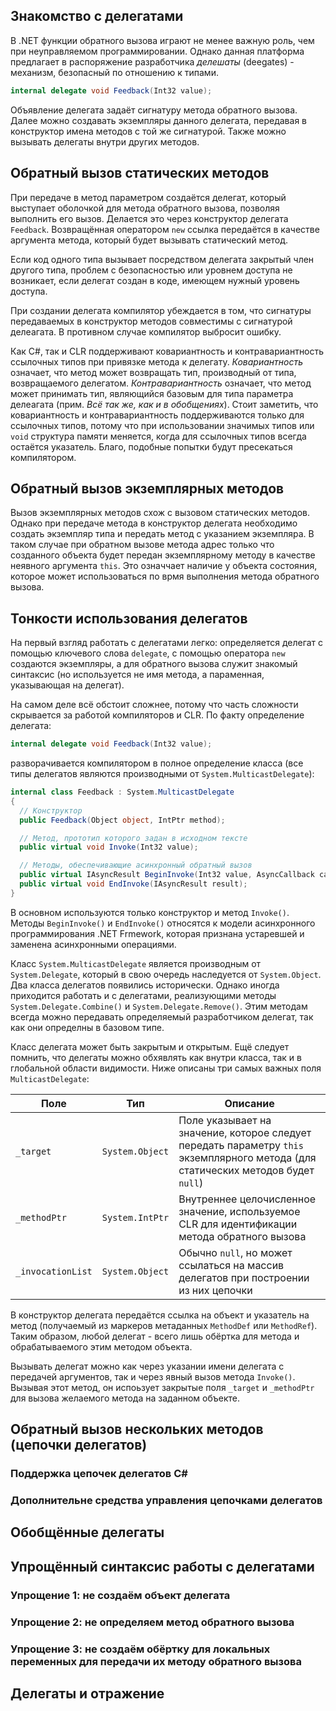 ## Знакомство с делегатами

В .NET функции обратного вызова играют не менее важную роль, чем при неуправляемом программировании. Однако данная платформа предлагает в распоряжение разработчика _делешаты_ (deegates) - механизм, безопасный по отношению к типами.

```csharp 
internal delegate void Feedback(Int32 value);
```

Объявление делегата задаёт сигнатуру метода обратного вызова. Далее можно создавать экземпляры данного делегата, передавая в конструктор имена методов с той же сигнатурой. Также можно вызывать делегаты внутри других методов.

## Обратный вызов статических методов

При передаче в метод параметром создаётся делегат, который выступает оболочкой для метода обратного вызова, позволяя выполнить его вызов. Делается это через конструктор делегата `Feedback`. Возвращённая оператором `new` ссылка передаётся в качестве аргумента метода, который будет вызывать статический метод.

Если код одного типа вызывает посредством делегата закрытый член другого типа, проблем с безопасностью или уровнем доступа не возникает, если делегат создан в коде, имеющем нужный уровень доступа.

При создании делегата компилятор убеждается в том, что сигнатуры передаваемых в  конструктор методов совместимы с сигнатурой делеагата. В противном случае компилятор выбросит ошибку.

Как C#, так и CLR поддерживают ковариантность и контравариантность ссылочных типов при привязке метода к делегату. _Ковариантность_ означает, что метод может возвращать тип, производный от типа, возвращаемого делегатом. _Контравариантность_ означает, что метод может принимать тип, являющийся базовым для типа параметра делеагата (прим. _Всё так же, как и в обобщениях_). Стоит заметить, что ковариантность и контравариантность поддерживаются только для ссылочных типов, потому что при использовании значимых типов или `void` структура памяти меняется, когда для ссылочных типов всегда остаётся указатель. Благо, подобные попытки будут пресекаться компилятором.

## Обратный вызов экземплярных методов

Вызов экземплярных методов схож с вызовом статических методов. Однако при передаче метода в конструктор делегата необходимо создать экземпляр типа и передать метод с указанием экземпляра. В таком случае при обратном вызове метода адрес только что созданного объекта будет передан экземплярному методу в качестве неявного аргумента `this`. Это означчает наличие у объекта состояния, которое может использоваться по врмя выполнения метода обратного вызова. 

## Тонкости использования делегатов

На первый взгляд работать с делегатами легко: определяется делегат с помощью ключевого слова `delegate`, с помощью оператора `new` создаются экземпляры, а для обратного вызова служит знакомый синтаксис (но используется не имя метода, а параменная, указывающая на делегат). 

На самом деле всё обстоит сложнее, потому что часть сложности скрывается за работой компиляторов и CLR. По факту определение делегата:

```csharp 
internal delegate void Feedback(Int32 value);
```

разворачивается компилятором в полное определение класса (все типы делегатов являются производными от `System.MulticastDelegate`):

```csharp 
internal class Feedback : System.MulticastDelegate
{
  // Конструктор
  public Feedback(Object object, IntPtr method);

  // Метод, прототип которого задан в исходном тексте
  public virtual void Invoke(Int32 value);

  // Методы, обеспечивающие асинхронный обратный вызов
  public virtual IAsyncResult BeginInvoke(Int32 value, AsyncCallback callback, Object object);
  public virtual void EndInvoke(IAsyncResult result);
}
```

В основном используются только конструктор и метод `Invoke()`. Методы `BeginInvoke()` и `EndInvoke()` относятся к модели асинхронного программирования .NET Frmework, которая признана устаревшей и заменена асинхронными операциями.

Класс `System.MulticastDelegate` является производным от `System.Delegate`, который в свою очередь наследуется от `System.Object`. Два класса делегатов появились исторически. Однако иногда приходится работать и с делегатами, реализующими методы `System.Delegate.Combine()` и `System.Delegate.Remove()`. Этим методам всегда можно передавать определяемый разработчиком делегат, так как они определны в базовом типе.

Класс делегата может быть закрытым и открытым. Ещё следует помнить, что делегаты можно обхявлять как внутри класса, так и в глобальной области видимости. Ниже описаны три самых важных поля `MulticastDelegate`:

| Поле              | Тип             | Описание                                                                                                                          |
|-------------------|-----------------|-----------------------------------------------------------------------------------------------------------------------------------|
| `_target`         | `System.Object` | Поле указывает на значение, которое следует передать параметру `this` экземплярного метода (для статических методов будет `null`) |
| `_methodPtr`      | `System.IntPtr` | Внутреннее целочисленное значение, используемое CLR для идентификации метода обратного вызова                                     |
| `_invocationList` | `System.Object` | Обычно `null`, но может ссылаться на массив делегатов при построении из них цепочки                                               |

В конструктор делегата передаётся ссылка на объект и указатель на метод (получаемый из маркеров метаданных `MethodDef` или `MethodRef`). Таким образом, любой делегат - всего лишь обёртка для метода и обрабатываемого этим методом объекта.

Вызывать делегат можно как через указании имени делегата с передачей аргументов, так и через явный вызов метода `Invoke()`. Вызывая этот метод, он испоьзует закрытые поля `_target` и `_methodPtr` для вызова желаемого метода на заданном объекте.

## Обратный вызов нескольких методов (цепочки делегатов)



### Поддержка цепочек делегатов C# 



### Дополнительне средства управления цепочками делегатов



## Обобщённые делегаты



## Упрощённый синтаксис работы с делегатами



### Упрощение 1: не создаём объект делегата 



### Упрощение 2: не определяем метод обратного вызова



### Упрощение 3: не создаём обёртку для локальных переменных для передачи их методу обратного вызова



## Делегаты и отражение

